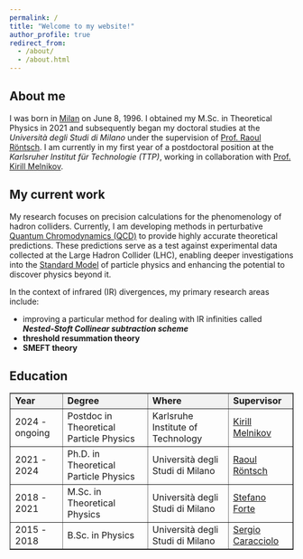 ```yaml
---
permalink: /
title: "Welcome to my website!"
author_profile: true
redirect_from: 
  - /about/
  - /about.html
---
```


<style>
  div {
    text-align: justify;
  }
</style>


## About me
I was born in [Milan](https://www.google.com/maps/place/Milano+MI/@45.4627338,9.1777323,12z/data=!3m1!4b1!4m6!3m5!1s0x4786c1493f1275e7:0x3cffcd13c6740e8d!8m2!3d45.4637384!4d9.1885446!16zL20vMDk0N2w?entry=ttu) on June 8, 1996. I obtained my M.Sc. in Theoretical Physics in 2021 and subsequently began my doctoral studies at the *Università degli Studi di Milano* under the supervision of [Prof. Raoul Röntsch](https://inspirehep.net/authors/1056069?ui-citation-summary=true). I am currently in my first year of a postdoctoral position at the *Karlsruher Institut für Technologie (TTP)*, working in collaboration with [Prof. Kirill Melnikov](https://inspirehep.net/authors/997847?ui-citation-summary=true).

## My current work
My research focuses on precision calculations for the phenomenology of hadron colliders. Currently, I am developing methods in perturbative [Quantum Chromodynamics (QCD)](https://en.wikipedia.org/wiki/Quantum_chromodynamics) to provide highly accurate theoretical predictions. These predictions serve as a test against experimental data collected at the Large Hadron Collider (LHC), enabling deeper investigations into the [Standard Model](https://en.wikipedia.org/wiki/Standard_Model) of particle physics and enhancing the potential to discover physics beyond it.

In the context of infrared (IR) divergences, my primary research areas include: 
- improving a particular method for dealing with IR infinities called <i>**Nested-Stoft Collinear subtraction scheme**</i>
- **threshold resummation theory**
- **SMEFT theory**

## Education

<table border="1">
  <tr style="background-color: #f2f2f2;">
    <td><b> Year </b></td>
    <td><b> Degree </b></td>
    <td><b> Where </b></td>
    <td><b> Supervisor </b></td>
  </tr>
  <tr>
    <td> 2024 - ongoing </td>
    <td> Postdoc in Theoretical Particle Physics  </td>
    <td> Karlsruhe Institute of Technology </td>
    <td> <a href="https://inspirehep.net/authors/997847?ui-citation-summary=true"> Kirill Melnikov </a> </td>
  </tr>
  <tr>
    <td> 2021 - 2024 </td>
    <td> Ph.D. in Theoretical Particle Physics  </td>
    <td> Università degli Studi di Milano </td>
    <td> <a href="https://inspirehep.net/authors/1056069?ui-citation-summary=true"> Raoul Röntsch </a> </td>
  </tr>
  <tr>
    <td> 2018 - 2021 </td>
    <td> M.Sc. in Theoretical Physics  </td>
    <td> Università degli Studi di Milano </td>
    <td> <a href="https://inspirehep.net/authors/1009661?ui-citation-summary=true"> Stefano Forte </a> </td>
  </tr>
  <tr>
    <td> 2015 - 2018 </td>
    <td> B.Sc. in Physics  </td>
    <td> Università degli Studi di Milano </td>
    <td> <a href="https://inspirehep.net/authors/1014542?ui-citation-summary=true"> Sergio Caracciolo </a> </td>
  </tr>
</table>
